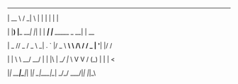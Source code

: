   _____            __ _   _      _                      _
  
 |  __ \          / _| \ | |    | |                    | |
 
 | |__) |___  ___| |_|  \| | ___| |___      _____  _ __| | __
 
 |  _  // _ \/ _ \  _| . ` |/ _ \ __\ \ /\ / / _ \| '__| |/ /
 
 | | \ \  __/  __/ | | |\  |  __/ |_ \ V  V / (_) | |  |   <
 
 |_|  \_\___|\___|_| |_| \_|\___|\__| \_/\_/ \___/|_|  |_|\_\
